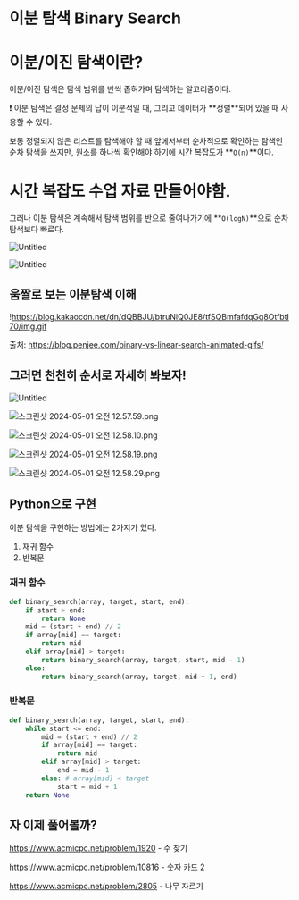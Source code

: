 # 이분 탐색 Binary Search

# **이분/이진 탐색이란?**

이분/이진 탐색은 탐색 범위를 반씩 좁혀가며 탐색하는 알고리즘이다.

<aside>
❗ 이분 탐색은 결정 문제의 답이 이분적일 때, 그리고 데이터가 **정렬**되어 있을 때 사용할 수 있다.

</aside>

보통 정렬되지 않은 리스트를 탐색해야 할 때 앞에서부터 순차적으로 확인하는 탐색인 순차 탐색을 쓰지만, 원소를 하나씩 확인해야 하기에 시간 복잡도가 **`O(n)`**이다. 

# 시간 복잡도 수업 자료 만들어야함.

그러나 이분 탐색은 계속해서 탐색 범위를 반으로 줄여나가기에 **`O(logN)`**으로 순차 탐색보다 빠르다. 

![Untitled](https://prod-files-secure.s3.us-west-2.amazonaws.com/a6e4b0b0-76d6-46cb-99d7-f11f5d538ad4/b26b0aae-6119-4533-a6a5-19c4ac535748/Untitled.png)

![Untitled](https://prod-files-secure.s3.us-west-2.amazonaws.com/a6e4b0b0-76d6-46cb-99d7-f11f5d538ad4/0072d540-4a71-4e06-8829-ccb3c3b82a0a/Untitled.png)

## 움짤로 보는 이분탐색 이해

!https://blog.kakaocdn.net/dn/dQBBJU/btruNiQ0JE8/tfSQBmfafdqGq8OtfbtI70/img.gif

출처:&nbsp;https://blog.penjee.com/binary-vs-linear-search-animated-gifs/

## 그러면 천천히 순서로 자세히 봐보자!

![Untitled](https://prod-files-secure.s3.us-west-2.amazonaws.com/a6e4b0b0-76d6-46cb-99d7-f11f5d538ad4/2c4d00b8-debb-4289-8d0e-d0392facc7d2/Untitled.png)

![스크린샷 2024-05-01 오전 12.57.59.png](https://prod-files-secure.s3.us-west-2.amazonaws.com/a6e4b0b0-76d6-46cb-99d7-f11f5d538ad4/0dfae6e2-44f5-4012-9f60-7a8cf6d514ee/%E1%84%89%E1%85%B3%E1%84%8F%E1%85%B3%E1%84%85%E1%85%B5%E1%86%AB%E1%84%89%E1%85%A3%E1%86%BA_2024-05-01_%E1%84%8B%E1%85%A9%E1%84%8C%E1%85%A5%E1%86%AB_12.57.59.png)

![스크린샷 2024-05-01 오전 12.58.10.png](https://prod-files-secure.s3.us-west-2.amazonaws.com/a6e4b0b0-76d6-46cb-99d7-f11f5d538ad4/b4f6a14d-0b00-4123-a41b-c4ac6ec0bb40/%E1%84%89%E1%85%B3%E1%84%8F%E1%85%B3%E1%84%85%E1%85%B5%E1%86%AB%E1%84%89%E1%85%A3%E1%86%BA_2024-05-01_%E1%84%8B%E1%85%A9%E1%84%8C%E1%85%A5%E1%86%AB_12.58.10.png)

![스크린샷 2024-05-01 오전 12.58.19.png](https://prod-files-secure.s3.us-west-2.amazonaws.com/a6e4b0b0-76d6-46cb-99d7-f11f5d538ad4/3f329685-87ae-438e-9d19-f7ef6c5d6053/%E1%84%89%E1%85%B3%E1%84%8F%E1%85%B3%E1%84%85%E1%85%B5%E1%86%AB%E1%84%89%E1%85%A3%E1%86%BA_2024-05-01_%E1%84%8B%E1%85%A9%E1%84%8C%E1%85%A5%E1%86%AB_12.58.19.png)

![스크린샷 2024-05-01 오전 12.58.29.png](https://prod-files-secure.s3.us-west-2.amazonaws.com/a6e4b0b0-76d6-46cb-99d7-f11f5d538ad4/b92bbdec-d58d-4702-b173-86728bd2eb23/%E1%84%89%E1%85%B3%E1%84%8F%E1%85%B3%E1%84%85%E1%85%B5%E1%86%AB%E1%84%89%E1%85%A3%E1%86%BA_2024-05-01_%E1%84%8B%E1%85%A9%E1%84%8C%E1%85%A5%E1%86%AB_12.58.29.png)

## **Python으로 구현**

이분 탐색을 구현하는 방법에는 2가지가 있다.

1. 재귀 함수
2. 반복문

### 재귀 함수

```python
def binary_search(array, target, start, end):
	if start > end:
		return None
	mid = (start + end) // 2
	if array[mid] == target:
		return mid
	elif array[mid] > target:
		return binary_search(array, target, start, mid - 1)
	else:
		return binary_search(array, target, mid + 1, end)
```

### **반복문**

```python
def binary_search(array, target, start, end):
    while start <= end:
        mid = (start + end) // 2
        if array[mid] == target:
            return mid
        elif array[mid] > target:
            end = mid - 1
        else: # array[mid] < target
            start = mid + 1
    return None
```

## 자 이제 풀어볼까?

https://www.acmicpc.net/problem/1920 - 수 찾기

https://www.acmicpc.net/problem/10816 - 숫자 카드 2

https://www.acmicpc.net/problem/2805 - 나무 자르기
